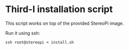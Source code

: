 Third-I installation script
===========================

This script works on top of the provided StereoPi image.

Run it using ssh:

```
ssh root@stereopi < install.sh
```
